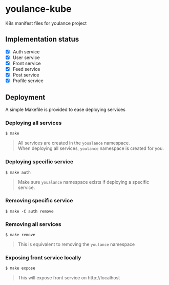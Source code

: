 # youlance-kube
K8s manifest files for youlance project

## Implementation status
- [x] Auth service
- [x] User service
- [x] Front service
- [x] Feed service
- [x] Post service
- [x] Profile service

## Deployment
A simple Makefile is provided to ease deploying services
### Deploying all services
```
$ make
```
> All services are created in the `youalance` namespace.\
> When deploying all services, `youlance` namespace is created for you.
### Deploying specific service
```
$ make auth
```
> Make sure `youalance` namespace exists if deploying a specific service.
### Removing specific service
```
$ make -C auth remove
```
### Removing all services
```
$ make remove
```
> This is equivalent to removing the `youlance` namespace
### Exposing front service locally
```
$ make expose
```
> This will expose front service on http://localhost